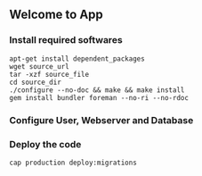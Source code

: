 ## Welcome to App

### Install required softwares

```
apt-get install dependent_packages
wget source_url 
tar -xzf source_file
cd source_dir
./configure --no-doc && make && make install
gem install bundler foreman --no-ri --no-rdoc
```

### Configure User, Webserver and Database

### Deploy the code 

```cap production deploy:migrations```